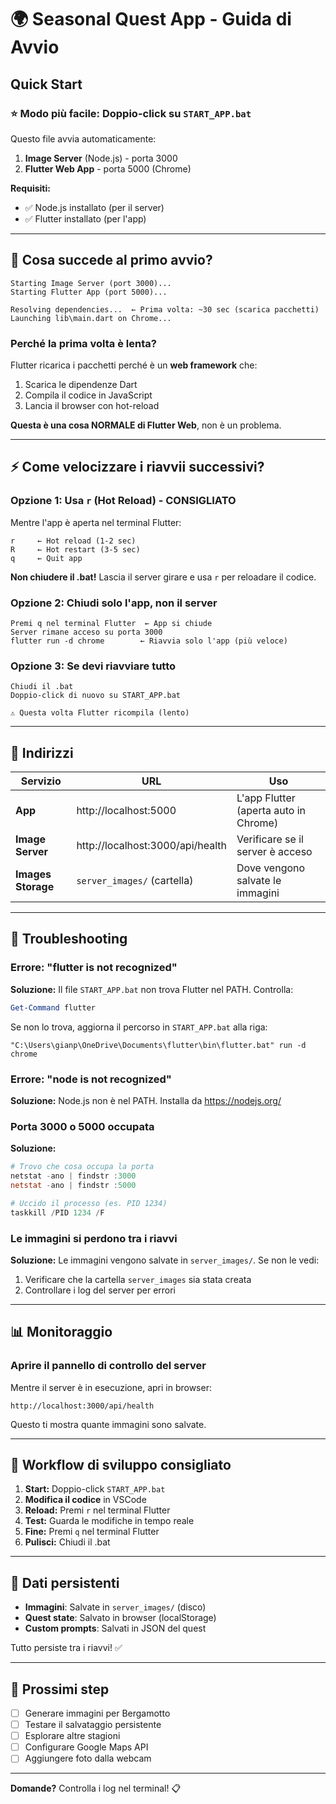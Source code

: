 # 🌍 Seasonal Quest App - Guida di Avvio

## Quick Start

### ⭐ Modo più facile: Doppio-click su `START_APP.bat`

Questo file avvia automaticamente:
1. **Image Server** (Node.js) - porta 3000
2. **Flutter Web App** - porta 5000 (Chrome)

**Requisiti:**
- ✅ Node.js installato (per il server)
- ✅ Flutter installato (per l'app)

---

## 🎯 Cosa succede al primo avvio?

```
Starting Image Server (port 3000)...
Starting Flutter App (port 5000)...

Resolving dependencies...  ← Prima volta: ~30 sec (scarica pacchetti)
Launching lib\main.dart on Chrome...
```

### Perché la prima volta è lenta?

Flutter ricarica i pacchetti perché è un **web framework** che:
1. Scarica le dipendenze Dart
2. Compila il codice in JavaScript
3. Lancia il browser con hot-reload

**Questa è una cosa NORMALE di Flutter Web**, non è un problema.

---

## ⚡ Come velocizzare i riavvii successivi?

### Opzione 1: Usa `r` (Hot Reload) - CONSIGLIATO
Mentre l'app è aperta nel terminal Flutter:
```
r     ← Hot reload (1-2 sec)
R     ← Hot restart (3-5 sec)
q     ← Quit app
```

**Non chiudere il .bat!** Lascia il server girare e usa `r` per reloadare il codice.

### Opzione 2: Chiudi solo l'app, non il server
```
Premi q nel terminal Flutter  ← App si chiude
Server rimane acceso su porta 3000
flutter run -d chrome        ← Riavvia solo l'app (più veloce)
```

### Opzione 3: Se devi riavviare tutto
```
Chiudi il .bat
Doppio-click di nuovo su START_APP.bat

⚠️ Questa volta Flutter ricompila (lento)
```

---

## 📍 Indirizzi

| Servizio | URL | Uso |
|----------|-----|-----|
| **App** | http://localhost:5000 | L'app Flutter (aperta auto in Chrome) |
| **Image Server** | http://localhost:3000/api/health | Verificare se il server è acceso |
| **Images Storage** | `server_images/` (cartella) | Dove vengono salvate le immagini |

---

## 🐛 Troubleshooting

### Errore: "flutter is not recognized"
**Soluzione:** Il file `START_APP.bat` non trova Flutter nel PATH. Controlla:
```powershell
Get-Command flutter
```

Se non lo trova, aggiorna il percorso in `START_APP.bat` alla riga:
```batch
"C:\Users\gianp\OneDrive\Documents\flutter\bin\flutter.bat" run -d chrome
```

### Errore: "node is not recognized"
**Soluzione:** Node.js non è nel PATH. Installa da https://nodejs.org/

### Porta 3000 o 5000 occupata
**Soluzione:** 
```powershell
# Trovo che cosa occupa la porta
netstat -ano | findstr :3000
netstat -ano | findstr :5000

# Uccido il processo (es. PID 1234)
taskkill /PID 1234 /F
```

### Le immagini si perdono tra i riavvi
**Soluzione:** Le immagini vengono salvate in `server_images/`. Se non le vedi:
1. Verificare che la cartella `server_images` sia stata creata
2. Controllare i log del server per errori

---

## 📊 Monitoraggio

### Aprire il pannello di controllo del server

Mentre il server è in esecuzione, apri in browser:
```
http://localhost:3000/api/health
```

Questo ti mostra quante immagini sono salvate.

---

## 🎨 Workflow di sviluppo consigliato

1. **Start:** Doppio-click `START_APP.bat`
2. **Modifica il codice** in VSCode
3. **Reload:** Premi `r` nel terminal Flutter
4. **Test:** Guarda le modifiche in tempo reale
5. **Fine:** Premi `q` nel terminal Flutter
6. **Pulisci:** Chiudi il .bat

---

## 💾 Dati persistenti

- **Immagini**: Salvate in `server_images/` (disco)
- **Quest state**: Salvato in browser (localStorage)
- **Custom prompts**: Salvati in JSON del quest

Tutto persiste tra i riavvi! ✅

---

## 🚀 Prossimi step

- [ ] Generare immagini per Bergamotto
- [ ] Testare il salvataggio persistente
- [ ] Esplorare altre stagioni
- [ ] Configurare Google Maps API
- [ ] Aggiungere foto dalla webcam

---

**Domande?** Controlla i log nel terminal! 📋
